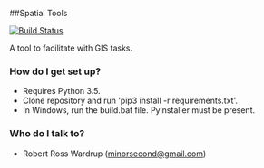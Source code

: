##Spatial Tools

[![Build Status](http:www.imspatial.me:8080/job/GIS%20Helper/badge/icon)](http:www.imspatial.me:8080/job/GIS%20Helper/)

A tool to facilitate with GIS tasks.

### How do I get set up? ###

* Requires Python 3.5.
* Clone repository and run 'pip3 install -r requirements.txt'.
* In Windows, run the build.bat file. Pyinstaller must be present.

### Who do I talk to? ###

* Robert Ross Wardrup (minorsecond@gmail.com)
